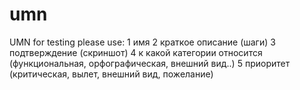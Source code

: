 # umn
UMN for testing
please use:
1 имя
2 краткое описание (шаги)
3 подтверждение (скриншот)
4 к какой категории относится (функциональная, орфографическая, внешний вид..)
5 приоритет (критическая, вылет, внешний вид, пожелание)
